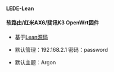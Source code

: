 #### LEDE-Lean

#### 软路由/红米AX6/斐讯K3 OpenWrt固件

* 基于[Lean源码](https://github.com/coolsnowwolf/lede)

* 默认管理：192.168.2.1  密码：password

* 默认主题：Argon


